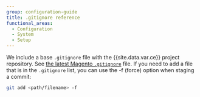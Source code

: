 ```yaml
---
group: configuration-guide
title: .gitignore reference
functional_areas:
  - Configuration
  - System
  - Setup
---
```


We include a base `.gitignore` file with the {{site.data.var.ce}} project repository. See [the latest Magento `.gitignore`](https://raw.githubusercontent.com/magento/magento2/2.2/.gitignore) file. 
If you need to add a file that is in the `.gitignore` list, you can use the -f (force) option when staging a commit:

```bash
git add <path/filename> -f
```
